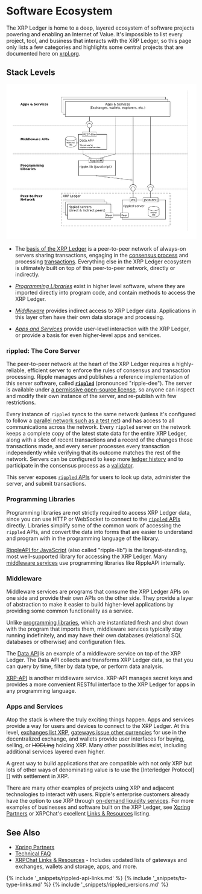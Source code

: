 # Software Ecosystem

The XRP Ledger is home to a deep, layered ecosystem of software projects powering and enabling an Internet of Value. It's impossible to list every project, tool, and business that interacts with the XRP Ledger, so this page only lists a few categories and highlights some central projects that are documented here on [xrpl.org](https://xrpl.org). <!-- SPELLING_IGNORE: xrpl -->

## Stack Levels

[![Ecosystem diagram with the four layers: XRP Ledger peer-to-peer network on the bottom, Programming Libraries above that, Middleware next, and Apps and Services at the top](img/ecosystem.png)](img/ecosystem.png)

- The [basis of the XRP Ledger](#rippled-the-core-server) is a peer-to-peer network of always-on servers sharing transactions, engaging in the [consensus process](consensus.html) and processing [transactions](transaction-basics.html). Everything else in the XRP Ledger ecosystem is ultimately built on top of this peer-to-peer network, directly or indirectly.

- [_Programming Libraries_](#programming-libraries) exist in higher level software, where they are imported directly into program code, and contain methods to access the XRP Ledger.

- [_Middleware_](#middleware) provides indirect access to XRP Ledger data. Applications in this layer often have their own data storage and processing.

- [_Apps and Services_](#apps-and-services) provide user-level interaction with the XRP Ledger, or provide a basis for even higher-level apps and services.


### rippled: The Core Server

The peer-to-peer network at the heart of the XRP Ledger requires a highly-reliable, efficient server to enforce the rules of consensus and transaction processing. Ripple manages and publishes a reference implementation of this server software, called [**`rippled`**](the-rippled-server.html) (pronounced "ripple-dee"). The server is available under [a permissive open-source license](https://github.com/ripple/rippled/blob/develop/LICENSE), so anyone can inspect and modify their own instance of the server, and re-publish with few restrictions.

Every instance of `rippled` syncs to the same network (unless it's configured to follow a [parallel network such as a test net](parallel-networks.html)) and has access to all communications across the network. Every `rippled` server on the network keeps a complete copy of the latest state data for the entire XRP Ledger, along with a slice of recent transactions and a record of the changes those transactions made, and every server processes every transaction independently while verifying that its outcome matches the rest of the network. Servers can be configured to keep more [ledger history](ledger-history.html) and to participate in the consensus process as a [validator](rippled-server-modes.html#reasons-to-run-a-validator).

This server exposes [`rippled` APIs](rippled-api.html) for users to look up data, administer the server, and submit transactions.

### Programming Libraries

Programming libraries are not strictly required to access XRP Ledger data, since you can use HTTP or WebSocket to connect to the [`rippled` APIs](rippled-api.html) directly. Libraries simplify some of the common work of accessing the `rippled` APIs, and convert the data into forms that are easier to understand and program with in the programming language of the library.

[RippleAPI for JavaScript](get-started-with-rippleapi-for-javascript.html) (also called "ripple-lib") is the longest-standing, most well-supported library for accessing the XRP Ledger. Many [middleware services](#middleware) use programming libraries like RippleAPI internally.

### Middleware

Middleware services are programs that consume the XRP Ledger APIs on one side and provide their own APIs on the other side. They provide a layer of abstraction to make it easier to build higher-level applications by providing some common functionality as a service.

Unlike [programming libraries](#programming-libraries), which are instantiated fresh and shut down with the program that imports them, middleware services typically stay running indefinitely, and may have their own databases (relational SQL databases or otherwise) and configuration files.

The [Data API](data-api.html) is an example of a middleware service on top of the XRP Ledger. The Data API collects and transforms XRP Ledger data, so that you can query by time, filter by data type, or perform data analysis.

[XRP-API](xrp-api.html) is another middleware service. XRP-API manages secret keys and provides a more convenient RESTful interface to the XRP Ledger for apps in any programming language.


### Apps and Services

Atop the stack is where the truly exciting things happen. Apps and services provide a way for users and devices to connect to the XRP Ledger. At this level, [exchanges list XRP](list-xrp-in-your-exchange.html), [gateways issue other currencies](become-an-xrp-ledger-gateway.html) for use in the decentralized exchange, and wallets provide user interfaces for buying, selling, or <s>HODLing</s> holding XRP. Many other possibilities exist, including additional services layered even higher. <!-- SPELLING_IGNORE: hodling -->

A great way to build applications that are compatible with not only XRP but lots of other ways of denominating value is to use the [Interledger Protocol][] with settlement in XRP.

There are many other examples of projects using XRP and adjacent technologies to interact with users. Ripple's enterprise customers already have the option to use XRP through [on-demand liquidity services](https://www.ripple.com/ripplenet/on-demand-liquidity/). For more examples of businesses and software built on the XRP Ledger, see [Xpring Partners](https://xpring.io/#partners) or XRPChat's excellent [Links & Resources](https://www.xrpchat.com/links/) listing.


## See Also

- [Xpring Partners](https://xpring.io/#partners)
- [Technical FAQ](technical-faq.html)
- [XRPChat Links & Resources](https://www.xrpchat.com/links/) - Includes updated lists of gateways and exchanges, wallets and storage, apps, and more.

<!--{# common link defs #}-->
{% include '_snippets/rippled-api-links.md' %}
{% include '_snippets/tx-type-links.md' %}
{% include '_snippets/rippled_versions.md' %}
